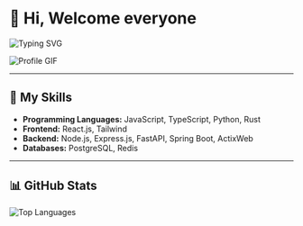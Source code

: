 # 👋 Hi, Welcome everyone

![Typing SVG]([https://readme-typing-svg.demolab.com?font=Fira+Code&size=20&duration=4000&color=00BFFF&lines=Welcome+to+my+GitHub+Profile!;I+love+coding!;Let's+build+something+amazing!;Enjoy+exploring+my+projects!](https://readme-typing-svg.herokuapp.com/demo/?font=envy+code&weight=800&size=35&color=FFFCFC&lines=Welcome+To+My+Github;Lets+Build+Something+Together;Enjoy+Exploring+My+Project))

![Profile GIF](https://media2.giphy.com/media/v1.Y2lkPTc5MGI3NjExbXR3bWYzcWN0aXhsZ3F4eGZoNHZzMXN5eHloZzUyb3hvZmpmOTc2NSZlcD12MV9pbnRlcm5hbF9naWZfYnlfaWQmY3Q9Zw/xThuWu82QD3pj4wvEQ/giphy.gif)

---

## 🌟 My Skills
- **Programming Languages:** JavaScript, TypeScript, Python, Rust
- **Frontend:** React.js, Tailwind
- **Backend:** Node.js, Express.js, FastAPI, Spring Boot, ActixWeb
- **Databases:** PostgreSQL, Redis
---

## 📊 GitHub Stats
![Top Languages](https://github-readme-stats.vercel.app/api/top-langs/?username=Reihan1305&layout=compact&theme=radical&hide_border=true)
